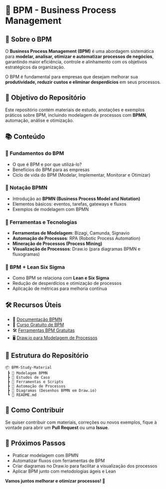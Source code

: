 # 📌 BPM - Business Process Management

## 📖 Sobre o BPM
O **Business Process Management (BPM)** é uma abordagem sistemática para **modelar, analisar, otimizar e automatizar processos de negócios**, garantindo maior eficiência, controle e alinhamento com os objetivos estratégicos da organização.

O BPM é fundamental para empresas que desejam melhorar sua **produtividade, reduzir custos e eliminar desperdícios** em seus processos.

## 🎯 Objetivo do Repositório
Este repositório contém materiais de estudo, anotações e exemplos práticos sobre BPM, incluindo modelagem de processos com **BPMN**, automação, análise e otimização.

## 📚 Conteúdo

### 🔹 Fundamentos do BPM
- O que é BPM e por que utilizá-lo?
- Benefícios do BPM para as empresas
- Ciclo de vida do BPM (Modelar, Implementar, Monitorar e Otimizar)

### 🔹 Notação BPMN
- Introdução ao **BPMN (Business Process Model and Notation)**
- Elementos básicos: eventos, tarefas, gateways e fluxos
- Exemplos de modelagem com BPMN

### 🔹 Ferramentas e Tecnologias
- **Ferramentas de Modelagem**: Bizagi, Camunda, Signavio
- **Automação de Processos**: RPA (Robotic Process Automation)
- **Mineração de Processos (Process Mining)**
- **Visualização de Processos**: Draw.io (para diagramas BPMN e fluxogramas)

### 🔹 BPM + Lean Six Sigma
- Como BPM se relaciona com **Lean e Six Sigma**
- Redução de desperdícios e otimização de processos
- Aplicação de métricas para melhoria contínua

## 🛠 Recursos Úteis
- 📄 [Documentação BPMN](https://www.omg.org/spec/BPMN/)
- 🎥 [Curso Gratuito de BPM](https://www.coursera.org/)
- 🛠 [Ferramentas BPM Gratuitas](https://www.bizagi.com/pt)
- 🖥️ [Draw.io para Modelagem de Processos](https://app.diagrams.net/)

## 📂 Estrutura do Repositório
```
📦 BPM-Study-Material
 ┣ 📁 Modelagem BPMN
 ┣ 📁 Estudos de Caso
 ┣ 📁 Ferramentas e Scripts
 ┣ 📁 Automação de Processos
 ┣ 📁 Diagramas (Desenhos BPMN em Draw.io)
 ┗ 📜 README.md
```

## 🚀 Como Contribuir
Se quiser contribuir com materiais, correções ou novos exemplos, fique à vontade para abrir um **Pull Request** ou uma **Issue**.

## 📌 Próximos Passos
- Praticar modelagem com BPMN
- Automatizar fluxos com ferramentas de BPM
- Criar diagramas no Draw.io para facilitar a visualização dos processos
- Aplicar BPM junto com metodologias ágeis e Lean

**Vamos juntos melhorar e otimizar processos! 🚀**



